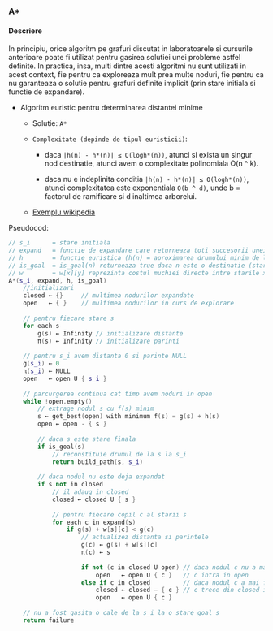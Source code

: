 ### A*

#### Descriere

 In principiu, orice algoritm pe grafuri discutat in laboratoarele si cursurile anterioare poate fi utilizat pentru gasirea solutiei unei probleme astfel definite. In practica, insa, multi dintre acesti algoritmi nu sunt utilizati in acest context, fie pentru ca exploreaza mult prea multe noduri, fie pentru ca nu garanteaza o solutie pentru grafuri definite implicit (prin stare initiala si functie de expandare). 

  * Algoritm euristic pentru determinarea distantei minime
    * Solutie: `A* `

  	* `Complexitate (depinde de tipul euristicii)`:

      * daca `|h(n) - h*(n)| ≤ O(logh*(n))`, atunci si exista un singur nod destinatie, atunci avem o complexitate polinomiala O(n ^ k).

      * daca nu e indeplinita conditia `|h(n) - h*(n)| ≤ O(logh*(n))`, atunci complexitatea este exponentiala `O(b ^ d)`, unde b = factorul de ramificare si d inaltimea arborelui.  

  	  
  	* [Exemplu wikipedia](https://en.wikipedia.org/wiki/A*_search_algorithm)

Pseudocod:
``` cpp
// s_i      = stare initiala
// expand   = functie de expandare care returneaza toti succesorii unei stari
// h        = functie euristica (h(n) = aproximarea drumului minim de la n la o destinatie)
// is_goal  = is_goal(n) returneaza true daca n este o destinatie (stare goal/finala)
// w        = w[x][y] reprezinta costul muchiei directe intre starile x si y
A*(s_i, expand, h, is_goal)
	//initializari
    closed ← {}     // multimea nodurilor expandate
    open   ← { }    // multimea nodurilor in curs de explorare
 
    // pentru fiecare stare s
    for each s
        g(s) ← Infinity // initializare distante
        π(s) ← Infinity // initializare parinti
 
    // pentru s_i avem distanta 0 si parinte NULL
    g(s_i) ← 0
    π(s_i) ← NULL
    open   ← open U { s_i }
 
    // parcurgerea continua cat timp avem noduri in open
    while !open.empty()
        // extrage nodul s cu f(s) minim
        s ← get_best(open) with minimum f(s) = g(s) + h(s)
        open ← open - { s }
 
        // daca s este stare finala
        if is_goal(s) 
            // reconstituie drumul de la s la s_i
            return build_path(s, s_i)
 
        // daca nodul nu este deja expandat 
        if s not in closed
            // il adaug in closed
            closed ← closed U { s }
 
            // pentru fiecare copil c al starii s
            for each c in expand(s)
                if g(s) + w[s][c] < g(c)
                    // actualizez distanta si parintele
                    g(c) ← g(s) + w[s][c]
                    π(c) ← s
 
                    if not (c in closed U open) // daca nodul c nu a mai fost intalnit
                        open   ← open U { c }   // c intra in open
                    else if c in closed         // daca nodul c a mai fost expandat
                        closed ← closed – { c } // c trece din closed in open
                        open   ← open U { c }
 
    // nu a fost gasita o cale de la s_i la o stare goal s
    return failure

